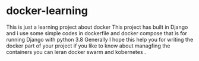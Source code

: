 # docker-learning
This is just a learning project about docker This project has built in Django and i use some simple codes in dockerfile and docker compose that is for running Django with python 3.8 Generally I hope this help you for writing the docker part of your project
if you like to know about managfing the containers you can leran docker swarm and kobernetes .

